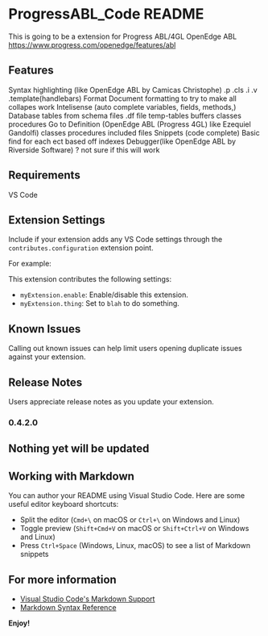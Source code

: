 # ProgressABL_Code README

This is going to be a extension for Progress ABL/4GL OpenEdge ABL https://www.progress.com/openedge/features/abl

## Features
Syntax highlighting (like OpenEdge ABL by Camicas Christophe) 
  .p .cls .i .v .template(handlebars) 
Format Document 
  formatting to try to make all collapes work 
Intelisense (auto complete variables, fields, methods,) 
  Database tables from schema files .df file 
  temp-tables 
  buffers 
  classes 
  procedures 
Go to Definition (OpenEdge ABL (Progress 4GL) like Ezequiel Gandolfi) 
  classes procedures included files 
Snippets (code complete) 
  Basic find for each ect based off indexes 
Debugger(like OpenEdge ABL by Riverside Software) 
  ? not sure if this will work

## Requirements

VS Code

## Extension Settings

Include if your extension adds any VS Code settings through the `contributes.configuration` extension point.

For example:

This extension contributes the following settings:

* `myExtension.enable`: Enable/disable this extension.
* `myExtension.thing`: Set to `blah` to do something.

## Known Issues

Calling out known issues can help limit users opening duplicate issues against your extension.

## Release Notes

Users appreciate release notes as you update your extension.

### 0.4.2.0
Nothing yet will be updated
---

## Working with Markdown

You can author your README using Visual Studio Code.  Here are some useful editor keyboard shortcuts:

* Split the editor (`Cmd+\` on macOS or `Ctrl+\` on Windows and Linux)
* Toggle preview (`Shift+Cmd+V` on macOS or `Shift+Ctrl+V` on Windows and Linux)
* Press `Ctrl+Space` (Windows, Linux, macOS) to see a list of Markdown snippets

## For more information

* [Visual Studio Code's Markdown Support](http://code.visualstudio.com/docs/languages/markdown)
* [Markdown Syntax Reference](https://help.github.com/articles/markdown-basics/)

**Enjoy!**
